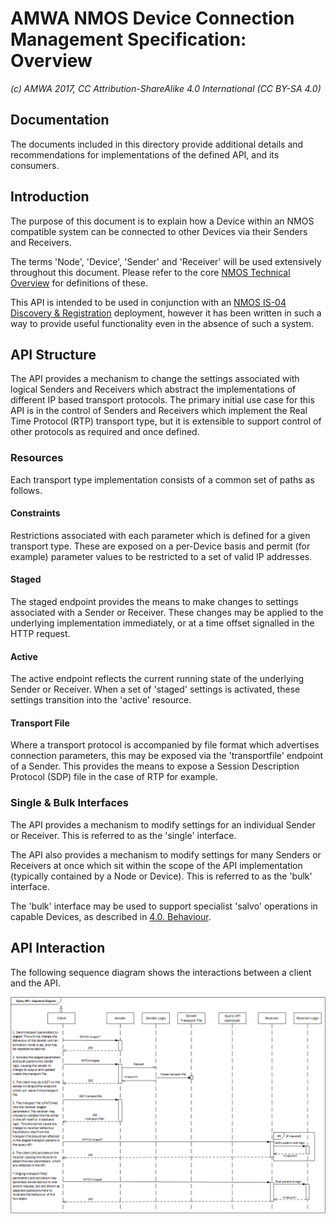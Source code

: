 # AMWA NMOS Device Connection Management Specification: Overview

_(c) AMWA 2017, CC Attribution-ShareAlike 4.0 International (CC BY-SA 4.0)_

## Documentation

The documents included in this directory provide additional details and recommendations for implementations of the defined API, and its consumers.

## Introduction

The purpose of this document is to explain how a Device within an NMOS compatible system can be connected to other Devices via their Senders and Receivers.

The terms 'Node', 'Device', 'Sender' and 'Receiver' will be used extensively throughout this document. Please refer to the core [NMOS Technical Overview](https://github.com/AMWA-TV/nmos/blob/master/NMOS_Technical_Overview.md) for definitions of these.

This API is intended to be used in conjunction with an [NMOS IS-04 Discovery & Registration](https://github.com/AMWA-TV/nmos-discovery-registration) deployment, however it has been written in such a way to provide useful functionality even in the absence of such a system.

## API Structure

The API provides a mechanism to change the settings associated with logical Senders and Receivers which abstract the implementations of different IP based transport protocols. The primary initial use case for this API is in the control of Senders and Receivers which implement the Real Time Protocol (RTP) transport type, but it is extensible to support control of other protocols as required and once defined.

### Resources

Each transport type implementation consists of a common set of paths as follows.

#### Constraints

Restrictions associated with each parameter which is defined for a given transport type. These are exposed on a per-Device basis and permit (for example) parameter values to be restricted to a set of valid IP addresses.

#### Staged

The staged endpoint provides the means to make changes to settings associated with a Sender or Receiver. These changes may be applied to the underlying implementation immediately, or at a time offset signalled in the HTTP request.

#### Active

The active endpoint reflects the current running state of the underlying Sender or Receiver. When a set of 'staged' settings is activated, these settings transition into the 'active' resource.

#### Transport File

Where a transport protocol is accompanied by file format which advertises connection parameters, this may be exposed via the 'transportfile' endpoint of a Sender. This provides the means to expose a Session Description Protocol (SDP) file in the case of RTP for example.

### Single & Bulk Interfaces

The API provides a mechanism to modify settings for an individual Sender or Receiver. This is referred to as the 'single' interface.

The API also provides a mechanism to modify settings for many Senders or Receivers at once which sit within the scope of the API implementation (typically contained by a Node or Device). This is referred to as the 'bulk' interface.

The 'bulk' interface may be used to support specialist 'salvo' operations in capable Devices, as described in [4.0. Behaviour](4.0._Behaviour.md).

## API Interaction

The following sequence diagram shows the interactions between a client and the API.

![Connection Management Sequence](direct_seq_diagram.png)
